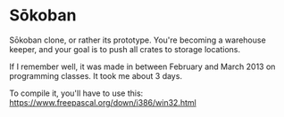 # Sōkoban

Sōkoban clone, or rather its prototype. You're becoming a warehouse keeper, and your goal is to push all crates to storage locations.

If I remember well, it was made in between February and March 2013 on programming classes. It took me about 3 days.

To compile it, you'll have to use this: https://www.freepascal.org/down/i386/win32.html

